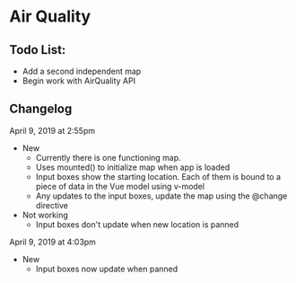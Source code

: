# Air Quality

## Todo List:
- Add a second independent map
- Begin work with AirQuality API

## Changelog
April 9, 2019 at 2:55pm
+ New
  + Currently there is one functioning map.
  + Uses mounted() to initialize map when app is loaded
  + Input boxes show the starting location. Each of them is bound to a piece of data in the Vue model using v-model
  + Any updates to the input boxes, update the map using the @change directive
+ Not working
  + Input boxes don't update when new location is panned
  
April 9, 2019 at 4:03pm
+ New
  + Input boxes now update when panned
